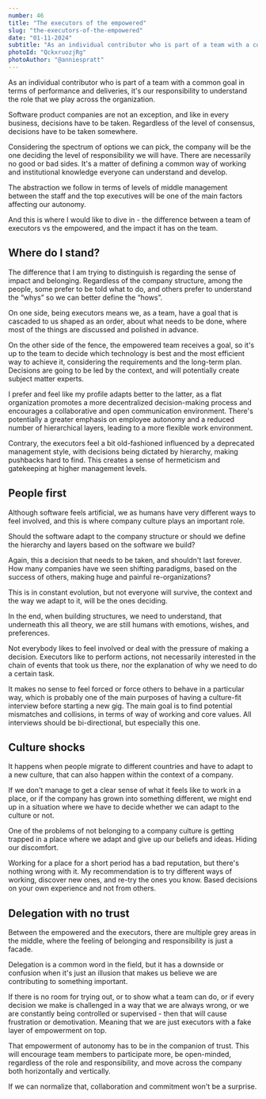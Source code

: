 ```yaml
---
number: 46
title: "The executors of the empowered"
slug: "the-executors-of-the-empowered"
date: "01-11-2024"
subtitle: "As an individual contributor who is part of a team with a common goal in terms of performance and deliveries, it's our responsibility to understand the role that we play across the organization."
photoId: "QckxruozjRg"
photoAuthor: "@anniespratt"
--- 
```


As an individual contributor who is part of a team with a common goal in terms of performance and deliveries, it's our responsibility to understand the role that we play across the organization.

Software product companies are not an exception, and like in every business, decisions have to be taken. Regardless of the level of consensus, decisions have to be taken somewhere.

Considering the spectrum of options we can pick, the company will be the one deciding the level of responsibility we will have. There are necessarily no good or bad sides. It's a matter of defining a common way of working and institutional knowledge everyone can understand and develop. 

The abstraction we follow in terms of levels of middle management between the staff and the top executives will be one of the main factors affecting our autonomy.

And this is where I would like to dive in - the difference between a team of executors vs the empowered, and the impact it has on the team.

## Where do I stand?

The difference that I am trying to distinguish is regarding the sense of impact and belonging. Regardless of the company structure, among the people, some prefer to be told what to do, and others prefer to understand the “whys” so we can better define the “hows”.

On one side, being executors means we, as a team, have a goal that is cascaded to us shaped as an order, about what needs to be done, where most of the things are discussed and polished in advance.

On the other side of the fence, the empowered team receives a goal, so it's up to the team to decide which technology is best and the most efficient way to achieve it, considering the requirements and the long-term plan. Decisions are going to be led by the context, and will potentially create subject matter experts.

I prefer and feel like my profile adapts better to the latter, as a flat organization promotes a more decentralized decision-making process and encourages a collaborative and open communication environment. There's potentially a greater emphasis on employee autonomy and a reduced number of hierarchical layers, leading to a more flexible work environment.

Contrary, the executors feel a bit old-fashioned influenced by a deprecated management style, with decisions being dictated by hierarchy, making pushbacks hard to find. This creates a sense of hermeticism and gatekeeping at higher management levels.

## People first

Although software feels artificial, we as humans have very different ways to feel involved, and this is where company culture plays an important role.

Should the software adapt to the company structure or should we define the hierarchy and layers based on the software we build? 

Again, this a decision that needs to be taken, and shouldn't last forever. How many companies have we seen shifting paradigms, based on the success of others, making huge and painful re-organizations?

This is in constant evolution, but not everyone will survive, the context and the way we adapt to it, will be the ones deciding.

In the end, when building structures, we need to understand, that underneath this all theory, we are still humans with emotions, wishes, and preferences. 

Not everybody likes to feel involved or deal with the pressure of making a decision. Executors like to perform actions, not necessarily interested in the chain of events that took us there, nor the explanation of why we need to do a certain task.

It makes no sense to feel forced or force others to behave in a particular way, which is probably one of the main purposes of having a culture-fit interview before starting a new gig. The main goal is to find potential mismatches and collisions, in terms of way of working and core values. All interviews should be bi-directional, but especially this one. 

## Culture shocks

It happens when people migrate to different countries and have to adapt to a new culture, that can also happen within the context of a company.

If we don't manage to get a clear sense of what it feels like to work in a place, or if the company has grown into something different, we might end up in a situation where we have to decide whether we can adapt to the culture or not.

One of the problems of not belonging to a company culture is getting trapped in a place where we adapt and give up our beliefs and ideas. Hiding our discomfort.

Working for a place for a short period has a bad reputation, but there's nothing wrong with it. My recommendation is to try different ways of working, discover new ones, and re-try the ones you know. Based decisions on your own experience and not from others. 

## Delegation with no trust

Between the empowered and the executors, there are multiple grey areas in the middle, where the feeling of belonging and responsibility is just a facade.

Delegation is a common word in the field, but it has a downside or confusion when it's just an illusion that makes us believe we are contributing to something important.

If there is no room for trying out, or to show what a team can do, or if every decision we make is challenged in a way that we are always wrong, or we are constantly being controlled or supervised - then that will cause frustration or demotivation. Meaning that we are just executors with a fake layer of empowerment on top.

That empowerment of autonomy has to be in the companion of trust. This will encourage team members to participate more, be open-minded, regardless of the role and responsibility, and move across the company both horizontally and vertically.

If we can normalize that, collaboration and commitment won't be a surprise.